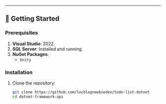 
---

## 🌟 Getting Started

### Prerequisites
1. **Visual Studio**: 2022.
2. **SQL Server**: Installed and running.
3. **NuGet Packages**:
   - `Unity`

### Installation
1. Clone the repository:
   ```bash
   git clone https://github.com/locblognewbiedev/todo-list-dotnet
   cd dotnet-framework-api
